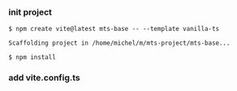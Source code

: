 ### init project

```
$ npm create vite@latest mts-base -- --template vanilla-ts

Scaffolding project in /home/michel/m/mts-project/mts-base...

$ npm install
```

### add vite.config.ts

